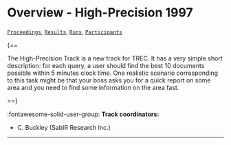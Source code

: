 # Overview - High-Precision 1997

[`Proceedings`](./proceedings.md), [`Results`](./results.md), [`Runs`](./runs.md), [`Participants`](./participants.md)

{==

The High-Precision Track is a new track for TREC. It has a very simple short description: for each query, a user should find the best 10 documents possible within 5 minutes clock time. One realistic scenario corresponding to this task might be that your boss asks you for a quick report on some area and you need to find some information on the area fast.

==}

:fontawesome-solid-user-group: **Track coordinators:**

- C. Buckley (SabIR Research Inc.) 



---

